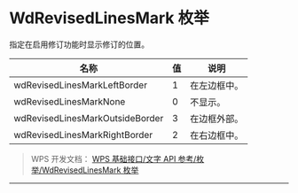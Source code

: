 # WdRevisedLinesMark 枚举

指定在启用修订功能时显示修订的位置。

| 名称                            | 值  | 说明         |
|---------------------------------|-----|--------------|
| wdRevisedLinesMarkLeftBorder    | 1   | 在左边框中。 |
| wdRevisedLinesMarkNone          | 0   | 不显示。     |
| wdRevisedLinesMarkOutsideBorder | 3   | 在边框外部。 |
| wdRevisedLinesMarkRightBorder   | 2   | 在右边框中。 |

> WPS 开发文档： [WPS 基础接口/文字 API 参考/枚举/WdRevisedLinesMark 枚举](https://qn.cache.wpscdn.cn/encs/doc/office_v19/topics/WPS%20%E5%9F%BA%E7%A1%80%E6%8E%A5%E5%8F%A3/%E6%96%87%E5%AD%97%20API%20%E5%8F%82%E8%80%83/%E6%9E%9A%E4%B8%BE/WdRevisedLinesMark%20%E6%9E%9A%E4%B8%BE.html)

------------------------------------------------------------------------
